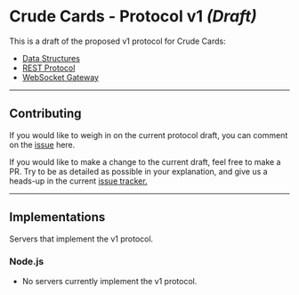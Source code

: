 # Crude Cards - Protocol v1 _(Draft)_

This is a draft of the proposed v1 protocol for Crude Cards:

- [Data Structures](structures.md)
- [REST Protocol](rest.md)
- [WebSocket Gateway](gateway.md)

---
## Contributing
If you would like to weigh in on the current protocol draft, you can comment on the [issue](https://github.com/crude-cards/protocols/issues/1) here.

If you would like to make a change to the current draft, feel free to make a PR. Try to be as detailed as possible in your explanation, and give us a heads-up in the current [issue tracker.](https://github.com/crude-cards/protocols/issues/1)

-----
## Implementations
Servers that implement the v1 protocol.

### Node.js
- No servers currently implement the v1 protocol.
